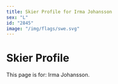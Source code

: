 ```yaml
---
title: Skier Profile for Irma Johansson
sex: "L"
id: "2845"
image: "/img/flags/swe.svg" 
---
```


# Skier Profile

This page is for: Irma Johansson.
    